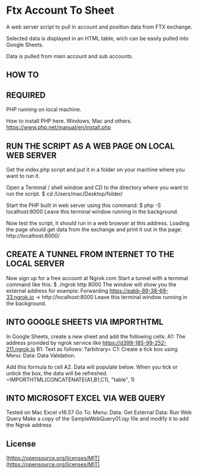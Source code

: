 # Ftx Account To Sheet

A web server script to pull in account and position data from FTX exchange.

Selected data is displayed in an HTML table, wich can be easily pulled into Google Sheets.

Data is pulled from main account and sub accounts.

## HOW TO

## REQUIRED

PHP running on local machine.

How to install PHP here. Windows, Mac and others.
https://www.php.net/manual/en/install.php

## RUN THE SCRIPT AS A WEB PAGE ON LOCAL WEB SERVER

Get the index.php script and put it in a folder on your machine where you want to run it.

Open a Terminal / shell window and CD to the directory where you want to run the script.
$ cd /Users/mac/Desktop/folder/

Start the PHP built in web server using this command:
$ php -S localhost:8000
Leave this terminal window running in the background.

Now test the script, it should run in a web browser at this address.
Loading the page should get data from the exchange and print it out in the page:
http://localhost:8000/

## CREATE A TUNNEL FROM INTERNET TO THE LOCAL SERVER

Now sign up for a free account at Ngrok.com
Start a tunnel with a terminal command like this:
$ ./ngrok http 8000
The window will show you the external address for example:
Forwarding https://eabb-89-38-69-33.ngrok.io -> http://localhost:8000
Leave this terminal window running in the background.

## INTO GOOGLE SHEETS VIA IMPORTHTML

In Google Sheets, create a new sheet and add the following cells:
A1: The address provided by ngrok service like https://d399-185-99-252-211.ngrok.io
B1: Text as follows: ?arbitrary=
C1: Create a tick box using Menu: Data: Data Validation.

Add this formula to cell A2. Data will populate below. When you tick or untick the box, the data will be refreshed.
=IMPORTHTML(CONCATENATE(A1,B1,C1), "table", 1)

## INTO MICROSOFT EXCEL VIA WEB QUERY

Tested on Mac Excel v16.57
Go To: Menu: Data: Get External Data: Run Web Query
Make a copy of the SampleWebQuery01.iqy file and modify it to add the Ngrok address

## License

[https://opensource.org/licenses/MIT](https://opensource.org/licenses/MIT)